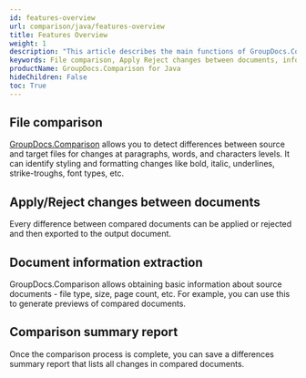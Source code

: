```yaml
---
id: features-overview
url: comparison/java/features-overview
title: Features Overview
weight: 1
description: "This article describes the main functions of GroupDocs.Comparison for Java. Comparing files, Accepting or rejecting changes between documents, receiving information from a document and creating a summary report"
keywords: File comparison, Apply Reject changes between documents, information extraction
productName: GroupDocs.Comparison for Java
hideChildren: False
toc: True
---
```


## File comparison

[GroupDocs.Comparison](https://products.groupdocs.com/comparison/java) allows you to detect differences between source and target files for changes at paragraphs, words, and characters levels. It can identify styling and formatting changes like bold, italic, underlines, strike-troughs, font types, etc.

## Apply/Reject changes between documents

Every difference between compared documents can be applied or rejected and then exported to the output document.

## Document information extraction

GroupDocs.Comparison allows obtaining basic information about source documents - file type, size, page count, etc. For example, you can use this to generate previews of compared documents.

## Comparison summary report

Once the comparison process is complete, you can save a differences summary report that lists all changes in compared documents.
